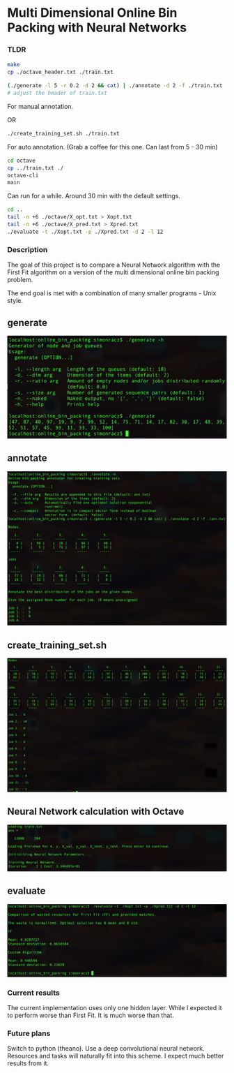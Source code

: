 Multi Dimensional Online Bin Packing with Neural Networks
=========================================================

### TLDR

```bash
make
cp ./octave_header.txt ./train.txt
```

```bash
(./generate -l 5 -r 0.2 -d 2 && cat) | ./annotate -d 2 -f ./train.txt
# adjust the header of train.txt
```
For manual annotation.

OR

```bash
./create_training_set.sh ./train.txt
```
For auto annotation. (Grab a coffee for this one. Can last from 5 - 30 min)

```bash
cd octave
cp ../train.txt ./
octave-cli
main
```
Can run for a while. Around 30 min with the default settings.

```bash
cd ..
tail -n +6 ./octave/X_opt.txt > Xopt.txt
tail -n +6 ./octave/X_pred.txt > Xpred.txt
./evaluate -t ./Xopt.txt -p ./Xpred.txt -d 2 -l 12
```

### Description

The goal of this project is to compare a Neural Network algorithm with the First Fit algorithm
on a version of the multi dimensional online bin packing problem.

The end goal is met with a combination of many smaller programs - Unix style.

## generate

![generate](generate.png)

## annotate

![annotate](annotate.png)

## create_training_set.sh

![create](create.png)

## Neural Network calculation with Octave

![octave](octave.png)

## evaluate

![evaluate](evaluate.png)

### Current results

The current implementation uses only one hidden layer. While I expected it to perform worse than First Fit.
It is much worse than that.

### Future plans

Switch to python (theano). Use a deep convolutional neural network. Resources and tasks will naturally fit into this scheme. I expect much better results from it.

